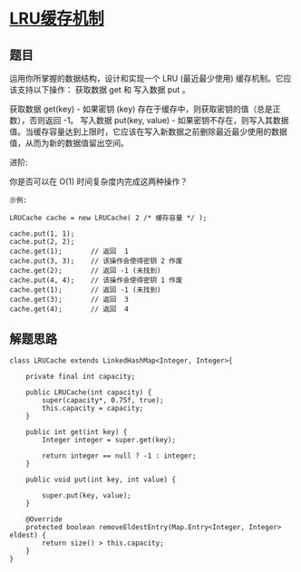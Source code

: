# [LRU缓存机制](https://leetcode-cn.com/explore/interview/card/bytedance/245/data-structure/1032/)

## 题目

运用你所掌握的数据结构，设计和实现一个  LRU (最近最少使用) 缓存机制。它应该支持以下操作： 获取数据 get 和 写入数据 put 。

获取数据 get(key) - 如果密钥 (key) 存在于缓存中，则获取密钥的值（总是正数），否则返回 -1。
写入数据 put(key, value) - 如果密钥不存在，则写入其数据值。当缓存容量达到上限时，它应该在写入新数据之前删除最近最少使用的数据值，从而为新的数据值留出空间。

进阶:

你是否可以在 O(1) 时间复杂度内完成这两种操作？

```
示例:

LRUCache cache = new LRUCache( 2 /* 缓存容量 */ );

cache.put(1, 1);
cache.put(2, 2);
cache.get(1);       // 返回  1
cache.put(3, 3);    // 该操作会使得密钥 2 作废
cache.get(2);       // 返回 -1 (未找到)
cache.put(4, 4);    // 该操作会使得密钥 1 作废
cache.get(1);       // 返回 -1 (未找到)
cache.get(3);       // 返回  3
cache.get(4);       // 返回  4
```

## 解题思路

```
class LRUCache extends LinkedHashMap<Integer, Integer>{

    private final int capacity;

    public LRUCache(int capacity) {
        super(capacity*, 0.75f, true);
        this.capacity = capacity;
    }

    public int get(int key) {
        Integer integer = super.get(key);

        return integer == null ? -1 : integer;
    }

    public void put(int key, int value) {

        super.put(key, value);
    }

    @Override
    protected boolean removeEldestEntry(Map.Entry<Integer, Integer> eldest) {
        return size() > this.capacity;
    }
}
```
